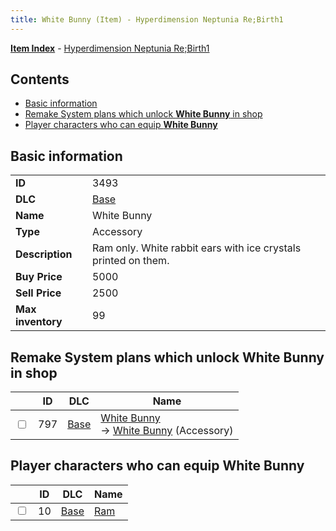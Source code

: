```yaml
---
title: White Bunny (Item) - Hyperdimension Neptunia Re;Birth1
---
```


[**Item Index**](/neptunia/rb1/item/index.html) - [Hyperdimension Neptunia Re;Birth1](/neptunia/rb1)

## Contents

- [Basic information](#basic-information)
- [Remake System plans which unlock **White Bunny** in shop](#remake-system-plans-which-unlock-white-bunny-in-shop)
- [Player characters who can equip **White Bunny**](#player-characters-who-can-equip-white-bunny)
## Basic information

|   |   |
| -- | -- |
| **ID** | 3493 |
| **DLC** | [Base](/neptunia/rb1/dlc/1-base.html) |
| **Name** | White Bunny |
| **Type** | Accessory |
| **Description** | Ram only. White rabbit ears with ice crystals printed on them. |
| **Buy Price** | 5000 |
| **Sell Price** | 2500 |
| **Max inventory** | 99 |


## Remake System plans which unlock **White Bunny** in shop

|    | ID | DLC | Name |
| -- | -- | --- | ---- |
| <input type="checkbox" id="rb1-remake-1-797" class="trackbox" /> | 797 | [Base](/neptunia/rb1/dlc/1-base.html) | [White Bunny](/neptunia/rb1/remake/1-797-white-bunny.html)<br /> → [White Bunny](/neptunia/rb1/item/1-3493-white-bunny.html) (Accessory) |


## Player characters who can equip **White Bunny**

|    | ID | DLC | Name |
| -- | -- | --- | ---- |
| <input type="checkbox" id="rb1-player-1-10" class="trackbox" /> | 10 | [Base](/neptunia/rb1/dlc/1-base.html) | [Ram](/neptunia/rb1/player/1-10-ram.html) |
